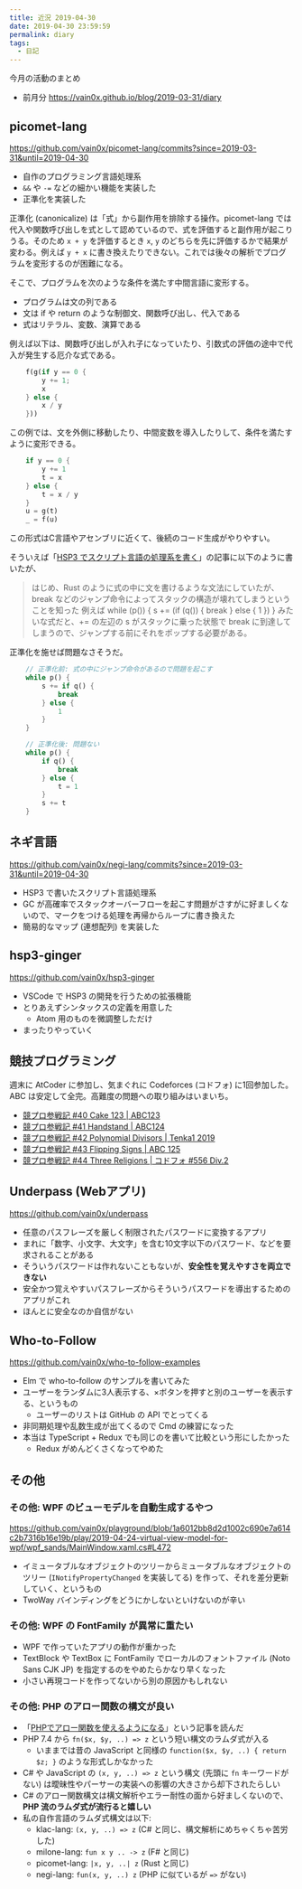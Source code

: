 ```yaml
---
title: 近況 2019-04-30
date: 2019-04-30 23:59:59
permalink: diary
tags:
  - 日記
---
```


今月の活動のまとめ

- 前月分 <https://vain0x.github.io/blog/2019-03-31/diary>

## picomet-lang

<https://github.com/vain0x/picomet-lang/commits?since=2019-03-31&until=2019-04-30>

- 自作のプログラミング言語処理系
- `&&` や `-=` などの細かい機能を実装した
- 正準化を実装した

正準化 (canonicalize) は「式」から副作用を排除する操作。picomet-lang では代入や関数呼び出しを式として認めているので、式を評価すると副作用が起こりうる。そのため `x + y` を評価するとき `x`, `y` のどちらを先に評価するかで結果が変わる。例えば `y + x` に書き換えたりできない。これでは後々の解析でプログラムを変形するのが困難になる。

そこで、プログラムを次のような条件を満たす中間言語に変形する。

- プログラムは文の列である
- 文は if や return のような制御文、関数呼び出し、代入である
- 式はリテラル、変数、演算である

例えば以下は、関数呼び出しが入れ子になっていたり、引数式の評価の途中で代入が発生する厄介な式である。

```rust
    f(g(if y == 0 {
        y += 1;
        x
    } else {
        x / y
    }))
```

この例では、文を外側に移動したり、中間変数を導入したりして、条件を満たすように変形できる。

```rust
    if y == 0 {
        y += 1
        t = x
    } else {
        t = x / y
    }
    u = g(t)
    _ = f(u)
```

この形式はC言語やアセンブリに近くて、後続のコード生成がやりやすい。

そういえば「[HSP3 でスクリプト言語の処理系を書く](https://vain0x.github.io/blog/2019-02-26/interpreter-written-in-hsp3/)」の記事に以下のように書いたが、

> はじめ、Rust のように式の中に文を書けるような文法にしていたが、break などのジャンプ命令によってスタックの構造が壊れてしまうということを知った
> 例えば while (p()) { s += (if (q()) { break } else { 1 }) } みたいな式だと、+= の左辺の s がスタックに乗った状態で break に到達してしまうので、ジャンプする前にそれをポップする必要がある。

正準化を施せば問題なさそうだ。

```rust
    // 正準化前: 式の中にジャンプ命令があるので問題を起こす
    while p() {
        s += if q() {
            break
        } else {
            1
        }
    }
```

```rust
    // 正準化後: 問題ない
    while p() {
        if q() {
            break
        } else {
            t = 1
        }
        s += t
    }
```

## ネギ言語

<https://github.com/vain0x/negi-lang/commits?since=2019-03-31&until=2019-04-30>

- HSP3 で書いたスクリプト言語処理系
- GC が高確率でスタックオーバーフローを起こす問題がさすがに好ましくないので、マークをつける処理を再帰からループに書き換えた
- 簡易的なマップ (連想配列) を実装した

## hsp3-ginger

<https://github.com/vain0x/hsp3-ginger>

- VSCode で HSP3 の開発を行うための拡張機能
- とりあえずシンタックスの定義を用意した
    - Atom 用のものを微調整しただけ
- まったりやっていく

## 競技プログラミング

週末に AtCoder に参加し、気まぐれに Codeforces (コドフォ) に1回参加した。ABC は安定して全完。高難度の問題への取り組みはいまいち。

- [競プロ参戦記 #40 Cake 123 | ABC123](https://qiita.com/vain0x/items/911a7ef1c5834d60503b)
- [競プロ参戦記 #41 Handstand | ABC124](https://qiita.com/vain0x/items/99a93d17426f88bd26de)
- [競プロ参戦記 #42 Polynomial Divisors | Tenka1 2019](https://qiita.com/vain0x/items/bfad6cb1fa7bec912e06)
- [競プロ参戦記 #43 Flipping Signs | ABC 125](https://qiita.com/vain0x/items/c3ab29132c1558f791e9)
- [競プロ参戦記 #44 Three Religions | コドフォ #556 Div.2](https://qiita.com/vain0x/items/80cc96b3c83dfd5f17a6)

## Underpass (Webアプリ)

<https://github.com/vain0x/underpass>

- 任意のパスフレーズを厳しく制限されたパスワードに変換するアプリ
- まれに「数字、小文字、大文字」を含む10文字以下のパスワード、などを要求されることがある
- そういうパスワードは作れないこともないが、**安全性を覚えやすさを両立できない**
- 安全かつ覚えやすいパスフレーズからそういうパスワードを導出するためのアプリがこれ
- ほんとに安全なのか自信がない

## Who-to-Follow

<https://github.com/vain0x/who-to-follow-examples>

- Elm で who-to-follow のサンプルを書いてみた
- ユーザーをランダムに3人表示する、×ボタンを押すと別のユーザーを表示する、というもの
    - ユーザーのリストは GitHub の API でとってくる
- 非同期処理や乱数生成が出てくるので Cmd の練習になった
- 本当は TypeScript + Redux でも同じのを書いて比較という形にしたかった
    - Redux がめんどくさくなってやめた

## その他

### その他: WPF のビューモデルを自動生成するやつ

<https://github.com/vain0x/playground/blob/1a6012bb8d2d1002c690e7a614c2b7316b16e19b/play/2019-04-24-virtual-view-model-for-wpf/wpf_sands/MainWindow.xaml.cs#L472>

- イミュータブルなオブジェクトのツリーからミュータブルなオブジェクトのツリー (`INotifyPropertyChanged` を実装してる) を作って、それを差分更新していく、というもの
- TwoWay バインディングをどうにかしないといけないのが辛い

### その他: WPF の FontFamily が異常に重たい

- WPF で作っていたアプリの動作が重かった
- TextBlock や TextBox に FontFamily でローカルのフォントファイル (Noto Sans CJK JP) を指定するのをやめたらかなり早くなった
- 小さい再現コードを作ってないから別の原因かもしれない

### その他: PHP のアロー関数の構文が良い

- 「[PHPでアロー関数を使えるようになる](https://qiita.com/rana_kualu/items/7fbdd520a7e355599f7d)」という記事を読んだ
- PHP 7.4 から `fn($x, $y, ..) => z` という短い構文のラムダ式が入る
    - いままでは昔の JavaScript と同様の `function($x, $y, ..) { return $z; }` のような形式しかなかった
- C# や JavaScript の `(x, y, ..) => z` という構文 (先頭に `fn` キーワードがない) は曖昧性やパーサーの実装への影響の大きさから却下されたらしい
- C# のアロー関数構文は構文解析やエラー耐性の面から好ましくないので、**PHP 流のラムダ式が流行ると嬉しい**
- 私の自作言語のラムダ式構文は以下:
    - klac-lang: `(x, y, ..) => z` (C# と同じ、構文解析にめちゃくちゃ苦労した)
    - milone-lang: `fun x y .. -> z` (F# と同じ)
    - picomet-lang: `|x, y, ..| z` (Rust と同じ)
    - negi-lang: `fun(x, y, ..) z` (PHP に似ているが `=>` がない)
